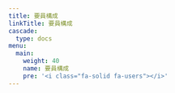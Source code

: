 ```yaml
---
title: 要員構成
linkTitle: 要員構成
cascade:
  type: docs
menu:
  main:
    weight: 40
    name: 要員構成
    pre: '<i class="fa-solid fa-users"></i>'
---
```

